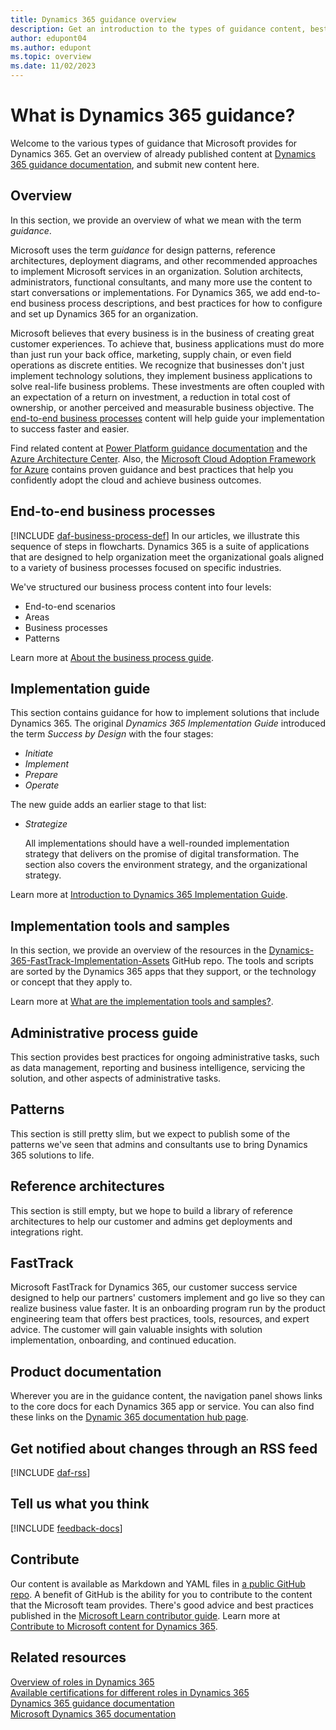 ```yaml
---
title: Dynamics 365 guidance overview
description: Get an introduction to the types of guidance content, best practices, and recommendations Microsoft publishes for Dynamics 365.
author: edupont04
ms.author: edupont
ms.topic: overview
ms.date: 11/02/2023
---
```


# What is Dynamics 365 guidance?

Welcome to the various types of guidance that Microsoft provides for Dynamics 365. Get an overview of already published content at [Dynamics 365 guidance documentation](index.yml), and submit new content here.

## Overview

In this section, we provide an overview of what we mean with the term *guidance*.

Microsoft uses the term *guidance* for design patterns, reference architectures, deployment diagrams, and other recommended approaches to implement Microsoft services in an organization. Solution architects, administrators, functional consultants, and many more use the content to start conversations or implementations. For Dynamics 365, we add end-to-end business process descriptions, and best practices for how to configure and set up Dynamics 365 for an organization.

Microsoft believes that every business is in the business of creating great customer experiences. To achieve that, business applications must do more than just run your back office, marketing, supply chain, or even field operations as discrete entities. We recognize that businesses don't just implement technology solutions, they implement business applications to solve real-life business problems. These investments are often coupled with an expectation of a return on investment, a reduction in total cost of ownership, or another perceived and measurable business objective. The [end-to-end business processes](#end-to-end-business-processes) content will help guide your implementation to success faster and easier.

Find related content at [Power Platform guidance documentation](/power-platform/guidance/) and the [Azure Architecture Center](/azure/architecture/). Also, the [Microsoft Cloud Adoption Framework for Azure](/azure/cloud-adoption-framework/) contains proven guidance and best practices that help you confidently adopt the cloud and achieve business outcomes.

## End-to-end business processes

[!INCLUDE [daf-business-process-def](~/../shared-content/shared/guidance-includes/daf-business-process-def.md)] In our articles, we illustrate this sequence of steps in flowcharts. Dynamics 365 is a suite of applications that are designed to help organization meet the organizational goals aligned to a variety of business processes focused on specific industries.

We've structured our business process content into four levels:

- End-to-end scenarios
- Areas
- Business processes
- Patterns

Learn more at [About the business process guide](business-processes/about.md).

## Implementation guide

This section contains guidance for how to implement solutions that include Dynamics 365. The original *Dynamics 365 Implementation Guide* introduced the term *Success by Design* with the four stages:

- *Initiate*
- *Implement*
- *Prepare*
- *Operate*

The new guide adds an earlier stage to that list:

- *Strategize*

    All implementations should have a well-rounded implementation strategy that delivers on the promise of digital transformation. The section also covers the environment strategy, and the organizational strategy.

Learn more at [Introduction to Dynamics 365 Implementation Guide](implementation-guide/introduction.md).

## Implementation tools and samples

In this section, we provide an overview of the resources in the [Dynamics-365-FastTrack-Implementation-Assets](https://github.com/microsoft/Dynamics-365-FastTrack-Implementation-Assets/) GitHub repo. The tools and scripts are sorted by the Dynamics 365 apps that they support, or the technology or concept that they apply to.

Learn more at [What are the implementation tools and samples?](resources/overview.md).

<!--
## Architecture guide

In this section, we discuss how understanding your needs and having a vision are the most important first steps in building the right solution. Using solution architecture design pillars, you can learn how to identify those needs and the elements essential to creating a blueprint of your solution. -->

## Administrative process guide

This section provides best practices for ongoing administrative tasks, such as data management, reporting and business intelligence, servicing the solution, and other aspects of administrative tasks.

## Patterns

This section is still pretty slim, but we expect to publish some of the patterns we've seen that admins and consultants use to bring Dynamics 365 solutions to life.

## Reference architectures

This section is still empty, but we hope to build a library of reference architectures to help our customer and admins get deployments and integrations right.

## FastTrack

Microsoft FastTrack for Dynamics 365, our customer success service designed to help our partners' customers implement and go live so they can realize business value faster. It is an onboarding program run by the product engineering team that offers best practices, tools, resources, and expert advice. The customer will gain valuable insights with solution implementation, onboarding, and continued education.

## Product documentation

Wherever you are in the guidance content, the navigation panel shows links to the core docs for each Dynamics 365 app or service. You can also find these links on the [Dynamic 365 documentation hub page](/dynamics365/index).

## Get notified about changes through an RSS feed

[!INCLUDE [daf-rss](includes/daf-rss.md)]

## Tell us what you think

[!INCLUDE [feedback-docs](includes/feedback-docs.md)]

## Contribute

Our content is available as Markdown and YAML files in [a public GitHub repo](https://github.com/MicrosoftDocs/dynamics365-guidance). A benefit of GitHub is the ability for you to contribute to the content that the Microsoft team provides. There's good advice and best practices published in the [Microsoft Learn contributor guide](/contribute/). Learn more at [Contribute to Microsoft content for Dynamics 365](/dynamics365/get-started/contribute).

## Related resources

[Overview of roles in Dynamics 365](roles/overview.md)  
[Available certifications for different roles in Dynamics 365](roles/certifications.md)  
[Dynamics 365 guidance documentation](index.yml)  
[Microsoft Dynamics 365 documentation](/dynamics365/index)
